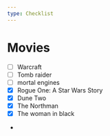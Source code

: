```yaml
---
type: Checklist
---
```


# Movies

- [ ] Warcraft
- [ ] Tomb raider
- [ ] mortal engines
- [x] Rogue One: A Star Wars Story
- [x] Dune Two
- [x] The Northman
- [x] The woman in black
-
